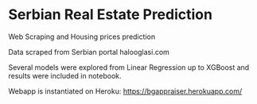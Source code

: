 # Serbian Real Estate Prediction

Web Scraping and Housing prices prediction 

Data scraped from Serbian portal halooglasi.com

Several models were explored from Linear Regression up to XGBoost and results were included in notebook.

Webapp is instantiated on Heroku: https://bgappraiser.herokuapp.com/



